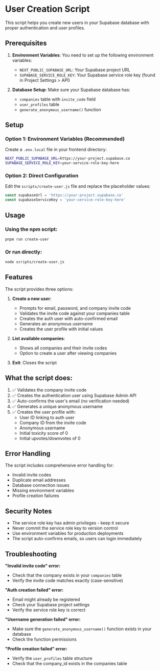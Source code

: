 # User Creation Script

This script helps you create new users in your Supabase database with proper authentication and user profiles.

## Prerequisites

1. **Environment Variables**: You need to set up the following environment variables:
   - `NEXT_PUBLIC_SUPABASE_URL`: Your Supabase project URL
   - `SUPABASE_SERVICE_ROLE_KEY`: Your Supabase service role key (found in Project Settings > API)

2. **Database Setup**: Make sure your Supabase database has:
   - `companies` table with `invite_code` field
   - `user_profiles` table
   - `generate_anonymous_username()` function

## Setup

### Option 1: Environment Variables (Recommended)

Create a `.env.local` file in your frontend directory:

```bash
NEXT_PUBLIC_SUPABASE_URL=https://your-project.supabase.co
SUPABASE_SERVICE_ROLE_KEY=your-service-role-key-here
```

### Option 2: Direct Configuration

Edit the `scripts/create-user.js` file and replace the placeholder values:

```javascript
const supabaseUrl = 'https://your-project.supabase.co'
const supabaseServiceKey = 'your-service-role-key-here'
```

## Usage

### Using the npm script:

```bash
pnpm run create-user
```

### Or run directly:

```bash
node scripts/create-user.js
```

## Features

The script provides three options:

1. **Create a new user**: 
   - Prompts for email, password, and company invite code
   - Validates the invite code against your companies table
   - Creates the auth user with auto-confirmed email
   - Generates an anonymous username
   - Creates the user profile with initial values

2. **List available companies**:
   - Shows all companies and their invite codes
   - Option to create a user after viewing companies

3. **Exit**: Closes the script

## What the script does:

1. ✅ Validates the company invite code
2. ✅ Creates the authentication user using Supabase Admin API
3. ✅ Auto-confirms the user's email (no verification needed)
4. ✅ Generates a unique anonymous username
5. ✅ Creates the user profile with:
   - User ID linking to auth user
   - Company ID from the invite code
   - Anonymous username
   - Initial toxicity score of 0
   - Initial upvotes/downvotes of 0

## Error Handling

The script includes comprehensive error handling for:
- Invalid invite codes
- Duplicate email addresses
- Database connection issues
- Missing environment variables
- Profile creation failures

## Security Notes

- The service role key has admin privileges - keep it secure
- Never commit the service role key to version control
- Use environment variables for production deployments
- The script auto-confirms emails, so users can login immediately

## Troubleshooting

**"Invalid invite code" error:**
- Check that the company exists in your `companies` table
- Verify the invite code matches exactly (case-sensitive)

**"Auth creation failed" error:**
- Email might already be registered
- Check your Supabase project settings
- Verify the service role key is correct

**"Username generation failed" error:**
- Make sure the `generate_anonymous_username()` function exists in your database
- Check the function permissions

**"Profile creation failed" error:**
- Verify the `user_profiles` table structure
- Check that the company_id exists in the companies table 